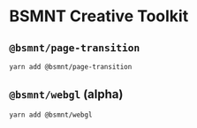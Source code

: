 # BSMNT Creative Toolkit

## `@bsmnt/page-transition`

```zsh
yarn add @bsmnt/page-transition
```

## `@bsmnt/webgl` (alpha)

```zsh
yarn add @bsmnt/webgl
```
